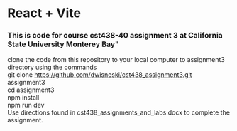 # React + Vite
### This is code for course cst438-40 assignment 3 at California State University Monterey Bay" 
clone the code from this repository to your local computer to assignment3 directory using the commands<br>
        git clone https://github.com/dwisneski/cst438_assignment3.git assignment3<br>
        cd assignment3<br>
        npm install<br>
        npm run dev<br>
Use directions found in cst438_assignments_and_labs.docx to complete the assignment.
